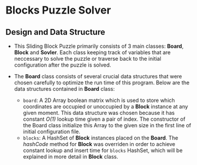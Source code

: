 # Blocks Puzzle Solver
## Design and Data Structure ##
* This Sliding Block Puzzle primarily consists of 3 main classes: **Board**, **Block** and **Sovler**. Each class keeping track of variables that are neccessary to solve the puzzle or traverse back to the initial configuration after the puzzle is solved.

* The **Board** class consists of several crucial data structures that were chosen carefully to optimize the run time of this program. Below are the data structures contained in **Board** class:
  * `board`: A 2D Array boolean matrix which is used to store which coordinates are occupied or unoccupied by a **Block** instance at any given moment. This data structure was chosen because it has constant *O(1)* lookup time given a pair of index. The constructor of the Board class initialize this Array to the given size in the first line of initial configuration file. 
  * `blocks`: A HashSet of **Block** instances placed on the **Board**. The *hashCode* method for **Block** was overriden in order to achieve constant lookup and insert time for `blocks` HashSet, which will be explained in more detail in **Block** class.
